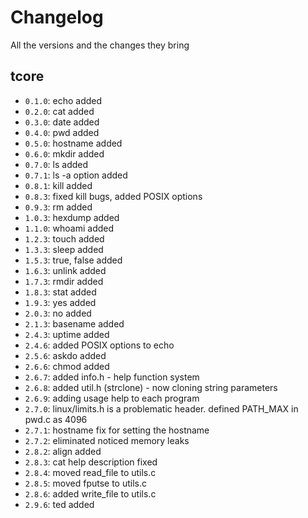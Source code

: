 # Changelog
All the versions and the changes they bring

## tcore
- `0.1.0`: echo added
- `0.2.0`: cat added
- `0.3.0`: date added
- `0.4.0`: pwd added
- `0.5.0`: hostname added
- `0.6.0`: mkdir added
- `0.7.0`: ls added
- `0.7.1`: ls -a option added
- `0.8.1`: kill added
- `0.8.3`: fixed kill bugs, added POSIX options
- `0.9.3`: rm added
- `1.0.3`: hexdump added
- `1.1.0`: whoami added
- `1.2.3`: touch added
- `1.3.3`: sleep added
- `1.5.3`: true, false added
- `1.6.3`: unlink added
- `1.7.3`: rmdir added
- `1.8.3`: stat added
- `1.9.3`: yes added
- `2.0.3`: no added
- `2.1.3`: basename added
- `2.4.3`: uptime added
- `2.4.6`: added POSIX options to echo
- `2.5.6`: askdo added
- `2.6.6`: chmod added
- `2.6.7`: added info.h - help function system
- `2.6.8`: added util.h (strclone) - now cloning string parameters
- `2.6.9`: adding usage help to each program
- `2.7.0`: linux/limits.h is a problematic header. defined PATH_MAX in pwd.c as 4096
- `2.7.1`: hostname fix for setting the hostname
- `2.7.2`: eliminated noticed memory leaks
- `2.8.2`: align added
- `2.8.3`: cat help description fixed
- `2.8.4`: moved read_file to utils.c
- `2.8.5`: moved fputse to utils.c
- `2.8.6`: added write_file to utils.c
- `2.9.6`: ted added
